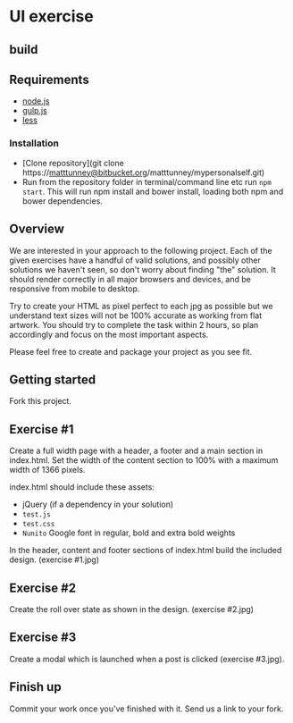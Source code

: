 UI exercise
==============================

build
--------
## Requirements ##
* [node.js](https://nodejs.org/en/)
* [gulp.js](http://gulpjs.com/)
* [less](http://lesscss.org)

### Installation ###

* [Clone repository](git clone https://matttunney@bitbucket.org/matttunney/mypersonalself.git)
* Run from the repository folder in terminal/command line etc run
`npm start`. This will run npm install and bower install, loading both npm and bower dependencies.


Overview
--------

We are interested in your approach to the following project. Each of the given exercises have a handful of valid solutions, and possibly other solutions we haven't seen, so don't worry about finding "the" solution. It should render correctly in all major browsers and devices, and be responsive from mobile to desktop.

Try to create your HTML as pixel perfect to each jpg as possible but we understand text sizes will not be 100% accurate as working from flat artwork.
You should try to complete the task within 2 hours, so plan accordingly and focus on the most important aspects.

Please feel free to create and package your project as you see fit.

Getting started
---------------
Fork this project.

Exercise #1
-----------
Create a full width page with a header, a footer and a main section in index.html. Set the width of the content section to 100% with a maximum width of 1366 pixels.

index.html should include these assets:

- jQuery (if a dependency in your solution)
- `test.js`
- `test.css`
- `Nunito` Google font in regular, bold and extra bold weights

In the header, content and footer sections of index.html build the included design. (exercise #1.jpg)

Exercise #2
-----------
Create the roll over state as shown in the design. (exercise #2.jpg)

Exercise #3
-----------
Create a modal which is launched when a post is clicked (exercise #3.jpg).

Finish up
---------
Commit your work once you've finished with it.
Send us a link to your fork.
